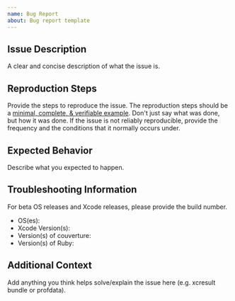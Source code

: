 ```yaml
---
name: Bug Report
about: Bug report template
---
```

<!-- Make sure you check any open/recently closed issues first to avoid duplicates -->
## Issue Description
A clear and concise description of what the issue is.

## Reproduction Steps
Provide the steps to reproduce the issue. The reproduction steps should be a [minimal, complete, & verifiable example](https://stackoverflow.com/help/mcve). Don't just say what was done, but how it was done. If the issue is not reliably reproducible, provide the frequency and the conditions that it normally occurs under.

## Expected Behavior
Describe what you expected to happen.

## Troubleshooting Information
For beta OS releases and Xcode releases, please provide the build number.
* OS(es):
* Xcode Version(s):
* Version(s) of couverture:
* Version(s) of Ruby:

## Additional Context
Add anything you think helps solve/explain the issue here (e.g. xcresult bundle or profdata).
